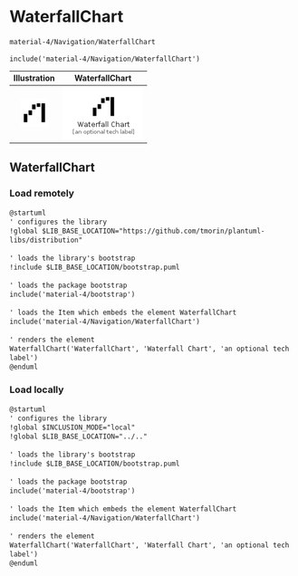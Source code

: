 # WaterfallChart


```text
material-4/Navigation/WaterfallChart
```

```text
include('material-4/Navigation/WaterfallChart')
```



| Illustration | WaterfallChart |
| :---: | :---: |
| ![illustration for Illustration](../../material-4/Navigation/WaterfallChart.png) | ![illustration for WaterfallChart](../../material-4/Navigation/WaterfallChart.Local.png) |




## WaterfallChart

### Load remotely
```plantuml
@startuml
' configures the library
!global $LIB_BASE_LOCATION="https://github.com/tmorin/plantuml-libs/distribution"

' loads the library's bootstrap
!include $LIB_BASE_LOCATION/bootstrap.puml

' loads the package bootstrap
include('material-4/bootstrap')

' loads the Item which embeds the element WaterfallChart
include('material-4/Navigation/WaterfallChart')

' renders the element
WaterfallChart('WaterfallChart', 'Waterfall Chart', 'an optional tech label')
@enduml
```

### Load locally
```plantuml
@startuml
' configures the library
!global $INCLUSION_MODE="local"
!global $LIB_BASE_LOCATION="../.."

' loads the library's bootstrap
!include $LIB_BASE_LOCATION/bootstrap.puml

' loads the package bootstrap
include('material-4/bootstrap')

' loads the Item which embeds the element WaterfallChart
include('material-4/Navigation/WaterfallChart')

' renders the element
WaterfallChart('WaterfallChart', 'Waterfall Chart', 'an optional tech label')
@enduml
```

